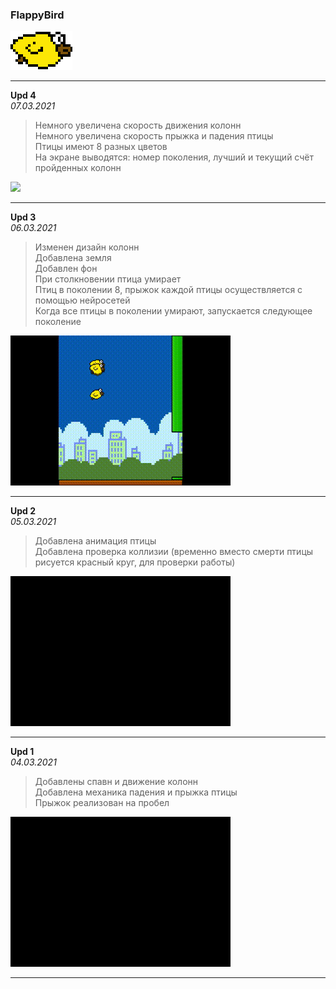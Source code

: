 ### FlappyBird

![](https://github.com/MikoGH/FlappyBird/blob/main/Birds/bird1.png)  

---  

**Upd 4**  
*07.03.2021*  
> Немного увеличена скорость движения колонн  
> Немного увеличена скорость прыжка и падения птицы  
> Птицы имеют 8 разных цветов  
> На экране выводятся: номер поколения, лучший и текущий счёт пройденных колонн  

![](https://github.com/MikoGH/FlappyBird/blob/main/VisualUpdates/upd04.gif)  

---  

**Upd 3**  
*06.03.2021*  
> Изменен дизайн колонн  
> Добавлена земля  
> Добавлен фон  
> При столкновении птица умирает  
> Птиц в поколении 8, прыжок каждой птицы осуществляется с помощью нейросетей  
> Когда все птицы в поколении умирают, запускается следующее поколение  

![](https://github.com/MikoGH/FlappyBird/blob/main/VisualUpdates/upd03.gif)  

---  

**Upd 2**  
*05.03.2021*  
> Добавлена анимация птицы  
> Добавлена проверка коллизии (временно вместо смерти птицы рисуется красный круг, для проверки работы)  

![](https://github.com/MikoGH/FlappyBird/blob/main/VisualUpdates/upd02.gif)  

---  

**Upd 1**  
*04.03.2021*  
> Добавлены спавн и движение колонн  
> Добавлена механика падения и прыжка птицы  
> Прыжок реализован на пробел  

![](https://github.com/MikoGH/FlappyBird/blob/main/VisualUpdates/upd01.gif)  

---  

